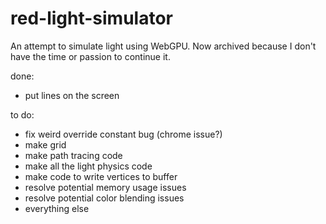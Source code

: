 # red-light-simulator
An attempt to simulate light using WebGPU. Now archived because I don't have the time or passion to continue it.

done:
- put lines on the screen

to do:
- fix weird override constant bug (chrome issue?)
- make grid
- make path tracing code
- make all the light physics code
- make code to write vertices to buffer
- resolve potential memory usage issues
- resolve potential color blending issues
- everything else

